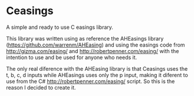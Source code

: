 # Ceasings
A simple and ready to use C easings library.


This library was written using as reference the AHEasings library (https://github.com/warrenm/AHEasing)
and using the easings code from http://gizma.com/easing/ and http://robertpenner.com/easing/ with the 
intention to use and be used for anyone who needs it. 

The only real diference with the AHEasing library is that Ceasings uses the
t, b, c, d inputs while AHEasings uses only the p input, making it diferent
to use from the C# http://robertpenner.com/easing/ script. So this is the 
reason I decided to create it. 



